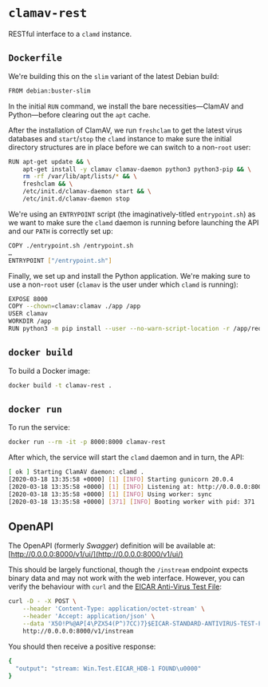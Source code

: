 # `clamav-rest`

RESTful interface to a `clamd` instance.

## `Dockerfile`

We're building this on the `slim` variant of the latest Debian build:

```bash
FROM debian:buster-slim
```

In the initial `RUN` command, we install the bare necessities—ClamAV
and Python—before clearing out the `apt` cache.

After the installation of ClamAV, we run `freshclam` to get the latest
virus databases and `start`/`stop` the `clamd` instance to make sure
the initial directory structures are in place before we can switch to
a non-`root` user:

```bash
RUN apt-get update && \
    apt-get install -y clamav clamav-daemon python3 python3-pip && \
    rm -rf /var/lib/apt/lists/* && \
    freshclam && \
    /etc/init.d/clamav-daemon start && \
    /etc/init.d/clamav-daemon stop
```

We're using an `ENTRYPOINT` script (the imaginatively-titled
`entrypoint.sh`) as we want to make sure the `clamd` daemon is running
before launching the API and our `PATH` is correctly set up:

```bash
COPY ./entrypoint.sh /entrypoint.sh
…
ENTRYPOINT ["/entrypoint.sh"]
```

Finally, we set up and install the Python application. We're making
sure to use a non-`root` user (`clamav` is the user under which `clamd`
is running):

```bash
EXPOSE 8000
COPY --chown=clamav:clamav ./app /app
USER clamav
WORKDIR /app
RUN python3 -m pip install --user --no-warn-script-location -r /app/requirements/production.txt
```

## `docker build`

To build a Docker image:

```bash
docker build -t clamav-rest .
```

## `docker run`

To run the service:

```bash
docker run --rm -it -p 8000:8000 clamav-rest
```

After which, the service will start the `clamd` daemon and in turn,
the API:

```bash
[ ok ] Starting ClamAV daemon: clamd .
[2020-03-18 13:35:58 +0000] [1] [INFO] Starting gunicorn 20.0.4
[2020-03-18 13:35:58 +0000] [1] [INFO] Listening at: http://0.0.0.0:8000 (1)
[2020-03-18 13:35:58 +0000] [1] [INFO] Using worker: sync
[2020-03-18 13:35:58 +0000] [371] [INFO] Booting worker with pid: 371
```

## OpenAPI

The OpenAPI (formerly _Swagger_) definition will be available at:
[http://0.0.0.0:8000/v1/ui/](http://0.0.0.0:8000/v1/ui/)

This should be largely functional, though the `/instream` endpoint
expects binary data and may not work with the web interface. However,
you can verify the behaviour with `curl` and the
[EICAR Anti-Virus Test File](https://en.wikipedia.org/wiki/EICAR_test_file):

```bash
curl -D - -X POST \
    --header 'Content-Type: application/octet-stream' \
    --header 'Accept: application/json' \
    --data 'X5O!P%@AP[4\PZX54(P^)7CC)7}$EICAR-STANDARD-ANTIVIRUS-TEST-FILE!$H+H*' \
    http://0.0.0.0:8000/v1/instream
```

You should then receive a positive response:

```bash
{
  "output": "stream: Win.Test.EICAR_HDB-1 FOUND\u0000"
}
```
